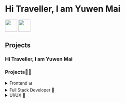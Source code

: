 <h1>Hi Traveller, I am Yuwen Mai </h1>


<a href="https://www.linkedin.com/in/ashutosh-hathidara-88710b138"><img src="https://github.com/ashutosh1919/ashutosh1919/blob/master/logos/linkedin.png" width="40" /></a>
<a href="https://github.com/ashutosh1919"><img src="https://github.com/ashutosh1919/ashutosh1919/blob/master/logos/github-logo.png" width="40" /></a>

<h2>Projects</h2>
<h3>Hi Traveller, I am Yuwen Mai </h3>

<h3>Projects👨‍💻</h3>
<details>
<summary>Frontend 📊</summary>
<ul>
  <li><a href="https://github.com/ashutosh1919/ml-data-bot">ml-data-bot</a></li>
  <li><a href="https://github.com/dsc-iiitdmk/Pick-Parser">Pick-Parser</a></li>
  <li><a href="https://github.com/ashutosh1919/Stock-Prediction-using-LSTM">Stock-Prediction-using-LSTM</a></li>
  <li><a href="https://github.com/ashutosh1919/bert_classifier">bert-classifier</a></li>
  <li><a href="https://github.com/ashutosh1919/docker-ml-tutorial">docker-ml-tutorial</li>
  <li><a href="https://github.com/ashutosh1919/FaceInterpolation">face-interpolation</a></li>
  <li><a href="https://github.com/ashutosh1919/NQA_tf2">natural-question-answer-ai</a></li>
  <li>Many more on and out of Github...</li>
</ul>
</details>
<details>
<summary>Full Stack Developer 🍥</summary>
  <ul>
    <li><a href="https://github.com/ashutosh1919/masterPortfolio">masterPortfolio</a></li>
    <li><a href="https://github.com/ashutosh1919/truvisory">truvisory</a></li>
    <li><a href="https://github.com/ashutosh1919/neurostack">neurostack</a></li>
    <li><a href="https://github.com/ashutosh1919/Full_Stack_Web_Development_Course">Full-Stack-Web-Development-Course</a></li>
  </ul>
</details>
<details>
  <summary>UI/UX 🤖</summary>
  <ul>
    <li>
      <a href="https://www.figma.com/design/5SpNB27KAdNdIIza7bWWUL/YuwenMai_Spring2023?node-id=107%3A71&t=d6A8kAJDin8POICj-1">Pet Connect Portfolio</a> - 
      <a href="https://www.figma.com/proto/5SpNB27KAdNdIIza7bWWUL/YuwenMai_Spring2023?node-id=962%3A792&t=d6A8kAJDin8POICj-1">View Prototype</a>
    </li>
    <li>
      <a href="https://www.figma.com/design/5SpNB27KAdNdIIza7bWWUL/YuwenMai_Spring2023?node-id=1250%3A1447&t=d6A8kAJDin8POICj-1">Amazon Post Portfolio</a> - 
      <a href="https://www.figma.com/proto/5SpNB27KAdNdIIza7bWWUL/YuwenMai_Spring2023?node-id=1250%3A1448&t=NbtuZ3gdRjpl6Qrf-1">View Prototype</a>
    </li>
  </ul>
</details>




<!--
**Desakotas/Desakotas** is a ✨ _special_ ✨ repository because its `README.md` (this file) appears on your GitHub profile.

Here are some ideas to get you started:

- 🔭 I’m currently working on ...
- 🌱 I’m currently learning ...
- 👯 I’m looking to collaborate on ...
- 🤔 I’m looking for help with ...
- 💬 Ask me about ...
- 📫 How to reach me: ...
- 😄 Pronouns: ...
- ⚡ Fun fact: ...
-->
